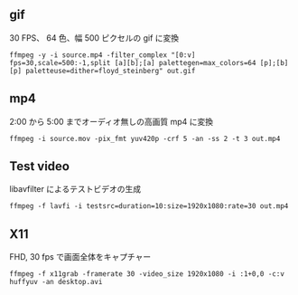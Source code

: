 ## gif

30 FPS、 64 色、幅 500 ピクセルの gif に変換

```
ffmpeg -y -i source.mp4 -filter_complex "[0:v] fps=30,scale=500:-1,split [a][b];[a] palettegen=max_colors=64 [p];[b][p] paletteuse=dither=floyd_steinberg" out.gif
```

## mp4

2:00 から 5:00 までオーディオ無しの高画質 mp4 に変換

```
ffmpeg -i source.mov -pix_fmt yuv420p -crf 5 -an -ss 2 -t 3 out.mp4
```

## Test video

libavfilter によるテストビデオの生成

```
ffmpeg -f lavfi -i testsrc=duration=10:size=1920x1080:rate=30 out.mp4
```

## X11

FHD, 30 fps で画面全体をキャプチャー

```
ffmpeg -f x11grab -framerate 30 -video_size 1920x1080 -i :1+0,0 -c:v huffyuv -an desktop.avi
```
